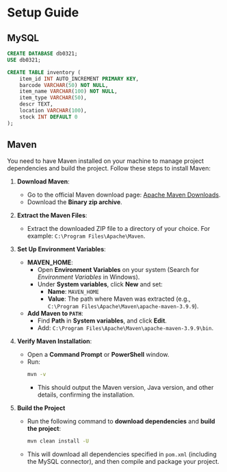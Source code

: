 # Setup Guide

## MySQL

```sql
CREATE DATABASE db0321;
USE db0321;

CREATE TABLE inventory (
    item_id INT AUTO_INCREMENT PRIMARY KEY,
    barcode VARCHAR(50) NOT NULL,
    item_name VARCHAR(100) NOT NULL,
    item_type VARCHAR(50),
    descr TEXT,
    location VARCHAR(100),
    stock INT DEFAULT 0
);
```

## Maven

You need to have Maven installed on your machine to manage project dependencies and build the project. Follow these steps to install Maven:

1. **Download Maven**:
   - Go to the official Maven download page: [Apache Maven Downloads](https://maven.apache.org/download.cgi).
   - Download the **Binary zip archive**.

2. **Extract the Maven Files**:
   - Extract the downloaded ZIP file to a directory of your choice. For example: `C:\Program Files\Apache\Maven`.

3. **Set Up Environment Variables**:
   - **MAVEN_HOME**:
     - Open **Environment Variables** on your system (Search for *Environment Variables* in Windows).
     - Under **System variables**, click **New** and set:
       - **Name**: `MAVEN_HOME`
       - **Value**: The path where Maven was extracted (e.g., `C:\Program Files\Apache\Maven\apache-maven-3.9.9`).
   - **Add Maven to `PATH`**:
     - Find **Path** in **System variables**, and click **Edit**.
     - Add: `C:\Program Files\Apache\Maven\apache-maven-3.9.9\bin`.

4. **Verify Maven Installation**:
   - Open a **Command Prompt** or **PowerShell** window.
   - Run:
     ```bash
     mvn -v
     ```
     - This should output the Maven version, Java version, and other details, confirming the installation.

5. **Build the Project**

    -  Run the following command to **download dependencies** and **build the project**:

        ```bash
        mvn clean install -U
        ```

    - This will download all dependencies specified in `pom.xml` (including the MySQL connector), and then compile and package your project.